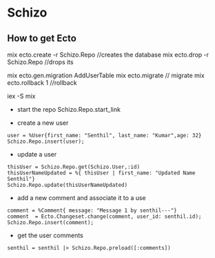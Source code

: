 Schizo
======

How to get Ecto
-----------------------------

mix ecto.create -r Schizo.Repo //creates the database
mix ecto.drop -r Schizo.Repo //drops its

mix ecto.gen.migration AddUserTable
mix ecto.migrate // migrate
mix ecto.rollback 1 //rollback

iex -S mix

* start the repo
Schizo.Repo.start_link

* create a new user
```
user = %User{first_name: "Senthil", last_name: "Kumar",age: 32}
Schizo.Repo.insert(user);
```

* update a user
```
thisUser = Schizo.Repo.get(Schizo.User,:id)
thisUserNameUpdated = %{ thisUser | first_name: "Updated Name Senthil"}
Schizo.Repo.update(thisUserNameUpdated)
```

* add a new comment and associate it to a use
```
comment = %Comment{ message: "Message 1 by senthil---"}
comment  = Ecto.Changeset.change(comment, user_id: senthil.id);
Schizo.Repo.insert(comment);
```

* get the user comments
```
senthil = senthil |> Schizo.Repo.preload([:comments])
```
